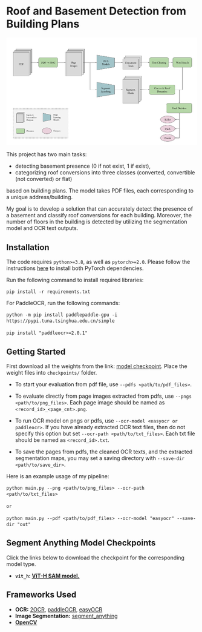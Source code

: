# Roof and Basement Detection from Building Plans

![project-pipeline](assets/model-diagram.png?raw=true)

This project has two main tasks: 

- detecting basement presence (0 if not exist, 1 if exist),
- categorizing roof conversions into three classes (converted, convertible (not converted) or flat)

based on building plans. The model takes PDF files, each corresponding to a unique address/building. 

My goal is to develop a solution that can accurately detect the presence of a basement and classify roof conversions for each building. Moreover, the number of floors in the building is detected by utilizing the segmentation model and OCR text outputs.

## Installation

The code requires `python>=3.8`, as well as `pytorch>=2.0`. Please follow the instructions [here](https://pytorch.org/get-started/locally/) to install both PyTorch dependencies. 

Run the following command to install required libraries:

```
pip install -r requirements.txt
```

For PaddleOCR, run the following commands:

```
python -m pip install paddlepaddle-gpu -i https://pypi.tuna.tsinghua.edu.cn/simple

pip install "paddleocr>=2.0.1"
```

## <a name="GettingStarted"></a>Getting Started

First download all the weights from the link: [model checkpoint](#segment-anything-model-checkpoints). Place the weight files into `checkpoints/` folder. 


- To start your evaluation from pdf file, use `--pdfs <path/to/pdf_files>`.

- To evaluate directly from page images extracted from pdfs, use `--pngs <path/to/png_files>`. Each page image should be named as `<record_id>_<page_cnt>.png`.

- To run OCR model on pngs or pdfs, use `--ocr-model <easyocr or paddleocr>`. If you have already extracted OCR text files, then do not specify this option but set `--ocr-path <path/to/txt_files>`. Each txt file should be named as `<record_id>.txt`.

- To save the pages from pdfs, the cleaned OCR texts, and the extracted segmentation maps, you may set a saving directory with `--save-dir <path/to/save_dir>`.

Here is an example usage of my pipeline:

```
python main.py --png <path/to/png_files> --ocr-path <path/to/txt_files>

or

python main.py --pdf <path/to/pdf_files> --ocr-model "easyocr" --save-dir "out"
```


## <a name="Models"></a>Segment Anything Model Checkpoints

Click the links below to download the checkpoint for the corresponding model type.

- **`vit_h`: [ViT-H SAM model.](https://dl.fbaipublicfiles.com/segment_anything/sam_vit_h_4b8939.pth)**


## Frameworks Used

- **OCR:** [2OCR](https://2ocr.com/online-ocr-german/), [paddleOCR](https://github.com/PaddlePaddle/PaddleOCR), [easyOCR](https://pypi.org/project/easyocr/)
- **Image Segmentation:** [segment_anything](https://github.com/facebookresearch/segment-anything)
- [**OpenCV**](https://opencv.org/)

